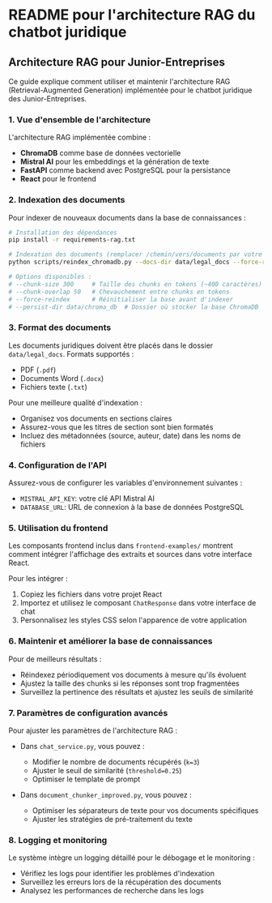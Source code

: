 # README pour l'architecture RAG du chatbot juridique

## Architecture RAG pour Junior-Entreprises

Ce guide explique comment utiliser et maintenir l'architecture RAG (Retrieval-Augmented Generation) implémentée pour le chatbot juridique des Junior-Entreprises.

### 1. Vue d'ensemble de l'architecture

L'architecture RAG implémentée combine :
- **ChromaDB** comme base de données vectorielle
- **Mistral AI** pour les embeddings et la génération de texte
- **FastAPI** comme backend avec PostgreSQL pour la persistance
- **React** pour le frontend

### 2. Indexation des documents

Pour indexer de nouveaux documents dans la base de connaissances :

```bash
# Installation des dépendances
pip install -r requirements-rag.txt

# Indexation des documents (remplacer /chemin/vers/documents par votre chemin)
python scripts/reindex_chromadb.py --docs-dir data/legal_docs --force-reindex

# Options disponibles :
# --chunk-size 300     # Taille des chunks en tokens (~400 caractères)
# --chunk-overlap 50   # Chevauchement entre chunks en tokens
# --force-reindex      # Réinitialiser la base avant d'indexer
# --persist-dir data/chroma_db  # Dossier où stocker la base ChromaDB
```

### 3. Format des documents

Les documents juridiques doivent être placés dans le dossier `data/legal_docs`. Formats supportés :
- PDF (`.pdf`)
- Documents Word (`.docx`)
- Fichiers texte (`.txt`)

Pour une meilleure qualité d'indexation :
- Organisez vos documents en sections claires
- Assurez-vous que les titres de section sont bien formatés
- Incluez des métadonnées (source, auteur, date) dans les noms de fichiers

### 4. Configuration de l'API

Assurez-vous de configurer les variables d'environnement suivantes :
- `MISTRAL_API_KEY`: votre clé API Mistral AI
- `DATABASE_URL`: URL de connexion à la base de données PostgreSQL

### 5. Utilisation du frontend

Les composants frontend inclus dans `frontend-examples/` montrent comment intégrer l'affichage des extraits et sources dans votre interface React.

Pour les intégrer :
1. Copiez les fichiers dans votre projet React
2. Importez et utilisez le composant `ChatResponse` dans votre interface de chat
3. Personnalisez les styles CSS selon l'apparence de votre application

### 6. Maintenir et améliorer la base de connaissances

Pour de meilleurs résultats :
- Réindexez périodiquement vos documents à mesure qu'ils évoluent
- Ajustez la taille des chunks si les réponses sont trop fragmentées
- Surveillez la pertinence des résultats et ajustez les seuils de similarité

### 7. Paramètres de configuration avancés

Pour ajuster les paramètres de l'architecture RAG :

- Dans `chat_service.py`, vous pouvez :
  - Modifier le nombre de documents récupérés (`k=3`)
  - Ajuster le seuil de similarité (`threshold=0.25`)
  - Optimiser le template de prompt
  
- Dans `document_chunker_improved.py`, vous pouvez :
  - Optimiser les séparateurs de texte pour vos documents spécifiques
  - Ajuster les stratégies de pré-traitement du texte

### 8. Logging et monitoring

Le système intègre un logging détaillé pour le débogage et le monitoring :
- Vérifiez les logs pour identifier les problèmes d'indexation
- Surveillez les erreurs lors de la récupération des documents
- Analysez les performances de recherche dans les logs
